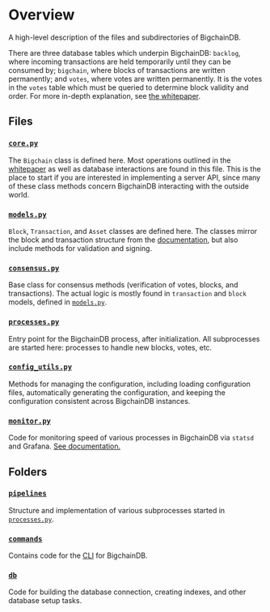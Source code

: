 # Overview

A high-level description of the files and subdirectories of BigchainDB.

There are three database tables which underpin BigchainDB: `backlog`, where incoming transactions are held temporarily until they can be consumed by; `bigchain`, where blocks of transactions are written permanently; and `votes`, where votes are written permanently.  It is the votes in the `votes` table which must be queried to determine block validity and order. For more in-depth explanation, see [the whitepaper](https://www.bigchaindb.com/whitepaper/).

## Files

### [`core.py`](./core.py)

The `Bigchain` class is defined here.  Most operations outlined in the [whitepaper](https://www.bigchaindb.com/whitepaper/) as well as database interactions are found in this file.  This is the place to start if you are interested in implementing a server API, since many of these class methods concern BigchainDB interacting with the outside world.

### [`models.py`](./models.py)

`Block`, `Transaction`, and `Asset` classes are defined here.  The classes mirror the block and transaction structure from the [documentation](https://docs.bigchaindb.com/projects/server/en/latest/topic-guides/models.html), but also include methods for validation and signing.

### [`consensus.py`](./config_utils.py)

Base class for consensus methods (verification of votes, blocks, and transactions).  The actual logic is mostly found in `transaction` and `block` models, defined in [`models.py`](https://github.com/bigchaindb/bigchaindb/blob/master/bigchaindb/models.py).

### [`processes.py`](./processes.py)

Entry point for the BigchainDB process, after initialization.  All subprocesses are started here: processes to handle new blocks, votes, etc.

### [`config_utils.py`](./config_utils.py)

Methods for managing the configuration, including loading configuration files, automatically generating the configuration, and keeping the configuration consistent across BigchainDB instances.

### [`monitor.py`](./monitor.py)

Code for monitoring speed of various processes in BigchainDB via `statsd` and Grafana.  [See documentation.](https://docs.bigchaindb.com/projects/server/en/latest/clusters-feds/monitoring.html)

## Folders

### [`pipelines`](./pipelines)

Structure and implementation of various subprocesses started in [`processes.py`](https://github.com/bigchaindb/bigchaindb/blob/master/bigchaindb/processes.py).

### [`commands`](./commands)

Contains code for the [CLI](https://docs.bigchaindb.com/projects/server/en/latest/server-reference/bigchaindb-cli.html) for BigchainDB.

### [`db`](./db)

Code for building the database connection, creating indexes, and other database setup tasks.
